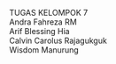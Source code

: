 TUGAS KELOMPOK 7<br>
Andra Fahreza RM<br>
Arif Blessing Hia<br>
Calvin Carolus Rajagukguk<br>
Wisdom Manurung<br>
